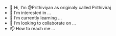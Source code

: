 - 👋 Hi, I’m @Prithiviyan as originaly called Prithiviraj
- 👀 I’m interested in ...
- 🌱 I’m currently learning ...
- 💞️ I’m looking to collaborate on ...
- 📫 How to reach me ...

<!---
Prithiviyan/Prithiviyan is a ✨ special ✨ repository because its `README.md` (this file) appears on your GitHub profile.
You can click the Preview link to take a look at your changes.
--->
